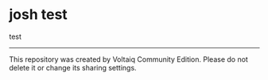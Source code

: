 # josh test

test

---

This repository was created by Voltaiq Community Edition. Please do not delete it or change its
sharing settings.
